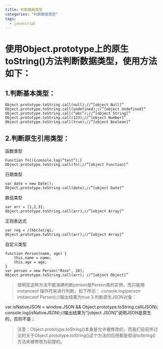 ```yaml
---
title: 判断数据类型
categories: "判断数据类型"
tags:
  - javascript
---
```

# 使用Object.prototype上的原生toString()方法判断数据类型，使用方法如下：

## 1.判断基本类型：
```
Object.prototype.toString.call(null);//”[object Null]”
Object.prototype.toString.call(undefined);//”[object Undefined]”
Object.prototype.toString.call(“abc”);//”[object String]”
Object.prototype.toString.call(123);//”[object Number]”
Object.prototype.toString.call(true);//”[object Boolean]”
```
## 2.判断原生引用类型：

函数类型
```
Function fn(){console.log(“test”);}
Object.prototype.toString.call(fn);//”[object Function]”
```
日期类型
```
var date = new Date();
Object.prototype.toString.call(date);//”[object Date]”
```
数组类型
```
var arr = [1,2,3];
Object.prototype.toString.call(arr);//”[object Array]”
```
正则表达式
```
var reg = /[hbc]at/gi;
Object.prototype.toString.call(arr);//”[object Array]”
```
自定义类型
```
function Person(name, age) {
    this.name = name;
    this.age = age;
}
var person = new Person("Rose", 18);
Object.prototype.toString.call(arr); //”[object Object]”
```
> 很明显这种方法不能准确判断person是Person类的实例，而只能用instanceof 操作符来进行判断，如下所示：
console.log(person instanceof Person);//输出结果为true
3.判断原生JSON对象：

var isNativeJSON = window.JSON && Object.prototype.toString.call(JSON);
console.log(isNativeJSON);//输出结果为”[object JSON]”说明JSON是原生的，否则不是；
> 注意：Object.prototype.toString()本身是允许被修改的，而我们目前所讨论的关于Object.prototype.toString()这个方法的应用都是假设toString()方法未被修改为前提的。
